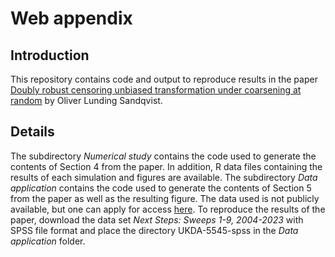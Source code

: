 # Web appendix

## Introduction
This repository contains code and output to reproduce results in the paper [Doubly robust censoring unbiased transformation under coarsening at random]() by Oliver Lunding Sandqvist. 

## Details
The subdirectory *Numerical study* contains the code used to generate the contents of Section 4 from the paper. In addition, R data files containing the results of each simulation and figures are available. The subdirectory *Data application* contains the code used to generate the contents of Section 5 from the paper as well as the resulting figure. The data used is not publicly available, but one can apply for access [here](https://beta.ukdataservice.ac.uk/datacatalogue/series/series?id=2000030#!/access-data). To reproduce the results of the paper, download the data set *Next Steps: Sweeps 1-9, 2004-2023* with SPSS file format and place the directory UKDA-5545-spss in the *Data application* folder.   
